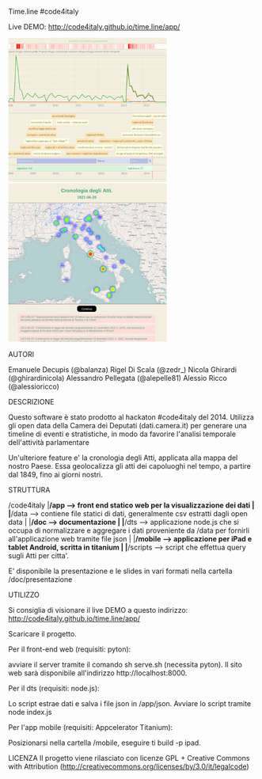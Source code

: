 Time.line #code4italy

Live DEMO: http://code4italy.github.io/time.line/app/

![alt tag](https://raw.githubusercontent.com/code4italy/time.line/master/esempio1.png)
![alt tag](https://raw.githubusercontent.com/code4italy/time.line/master/esempio2.png)


AUTORI

Emanuele Decupis (@balanza)
Rigel Di Scala (@zedr_)
Nicola Ghirardi (@ghirardinicola)
Alessandro Pellegata (@alepelle81)
Alessio Ricco (@alessioricco)


DESCRIZIONE

Questo software è stato prodotto al hackaton #code4italy del 2014. Utilizza gli open data della Camera dei Deputati (dati.camera.it) per generare una timeline di eventi e stratistiche, in modo da favorire l'analisi temporale dell'attività parlamentare

Un'ulteriore feature e' la cronologia degli Atti, applicata alla mappa del nostro Paese. Essa geolocalizza gli atti dei capoluoghi nel tempo, a partire dal 1849, fino ai giorni nostri.

STRUTTURA

/code4italy
|__/app         -->     front end statico web per la visualizzazione dei dati
|
|__/data        -->     contiene file statici di dati, generalmente csv estratti dagli open data
|
|__/doc         -->     documentazione
|
|__/dts         -->     applicazione node.js che si occupa di normalizzare e aggregare i dati proveniente da /data per  fornirli all'applicazione web tramite file json
|
|__/mobile      -->     applicazione per iPad e tablet Android, scritta in titanium
|
|__/scripts     -->     script che effettua query sugli Atti per citta'.


E’ disponibile la presentazione e le slides in vari formati nella cartella
/doc/presentazione


UTILIZZO

Si consiglia di visionare il live DEMO a questo indirizzo: http://code4italy.github.io/time.line/app/

Scaricare il progetto.

Per il front-end web (requisiti: pyton):

avviare il server tramite il comando sh serve.sh (necessita pyton). Il sito web sarà disponibile all'indirizzo http://localhost:8000.

Per il dts (requisiti: node.js):

Lo script estrae  dati e salva i file json in /app/json. Avviare lo script tramite node index.js

Per l'app mobile (requisiti: Appcelerator Titanium):

Posizionarsi nella cartella /mobile, eseguire ti build -p ipad.

LICENZA
Il progetto viene rilasciato con licenze GPL + Creative Commons with Attribution (http://creativecommons.org/licenses/by/3.0/it/legalcode)
